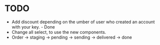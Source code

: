 # TODO

- Add discount depending on the umber of user who created an account with your key. - Done 
- Change all select, to use the new components.
- Order -> staging -> pending -> sending -> delivered -> done
